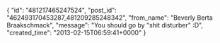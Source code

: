  {
   "id": "481217465247524",
   "post_id": "462493170453287_481209285248342",
   "from_name": "Beverly Berta Braakschmack",
   "message": "You should go by \"shit disturber\" :D",
   "created_time": "2013-02-15T06:59:41+0000"
 }
